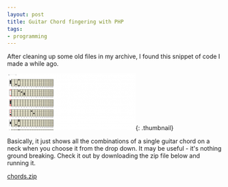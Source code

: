 ```yaml
---
layout: post
title: Guitar Chord fingering with PHP
tags:
- programming
---
```

After cleaning up some old files in my archive, I found this snippet of code I made a while ago.  

[![](/uploads/2010/chords-300x133.png)](/uploads/2010/chords.png){: .thumbnail}

Basically, it just shows all the combinations of a single guitar chord on a neck when you choose it from the drop down.  It may be useful - it's nothing ground breaking.  Check it out by downloading the zip file below and running it.

[chords.zip](/uploads/2010/chords.zip)
